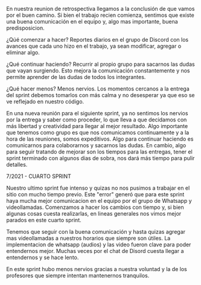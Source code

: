 
En nuestra reunion de retrospectiva llegamos a la conclusión de que vamos por el buen camino. Si bien el trabajo recien comienza, sentimos que existe una buena comunicación en el equipo y, algo mas importante, buena predisposicion.


¿Qúé comenzar a hacer?
Reportes diarios en el grupo de Discord con los avances que cada uno hizo en el trabajo, ya sean modificar, agregar o eliminar algo.

¿Qué continuar haciendo?
Recurrir al propio grupo para sacarnos las dudas que vayan surgiendo. Esto mejora la comunicación constantemente y nos permite aprender de las dudas de todos los integrantes.

¿Qué hacer menos?
Menos nervios. Los momentos cercanos a la entrega del sprint debemos tomarlos con más calma y no desesperar ya que eso se ve reflejado en nuestro código.

En una nueva reunión para el siguiente sprint, ya no sentimos los nervios por la entrega y saber como proceder, lo que lleva a que decidamos con más libertad y creatividad para llegar al mejor resultado. Algo importante que tenemos como grupo es que nos comunicamos continuamente y a la hora de las reuniones, somos expeditivos. 
Algo para continuar haciendo es comunicarnos para colaborarnos y sacarnos las dudas. En cambio, algo para seguir tratando de mejorar son los tiempos para las entregas, tener el sprint terminado con algunos dias de sobra, nos dará más tiempo para pulir detalles.


7/2021 - CUARTO SPRINT

Nuestro ultimo sprint fue intenso y quizas no nos pusimos a trabajar en el sitio con mucho tiempo previo. Este "error" generó que para este sprint haya mucha mejor comunicacion en el equipo por el grupo de Whatsapp y videollamadas. Comenzamos a hacer los cambios con tiempo y, si bien algunas cosas cuesta realizarlas, en lineas generales nos vimos mejor parados en este cuarto sprint.

Tenemos que seguir con la buena comunicación y hasta quizas agregar mas videollamadas a nuestros horarios que siempre son útiles.
La implementacion de whatsapp (audios) y las video fueron clave para poder entendernos mejor. Muchas veces por el chat de Disord cuesta llegar a entendernos y se hace lento.

En este sprint hubo menos nervios gracias a nuestra voluntad y la de los profesores que siempre intentan mantenernos tranquilos.